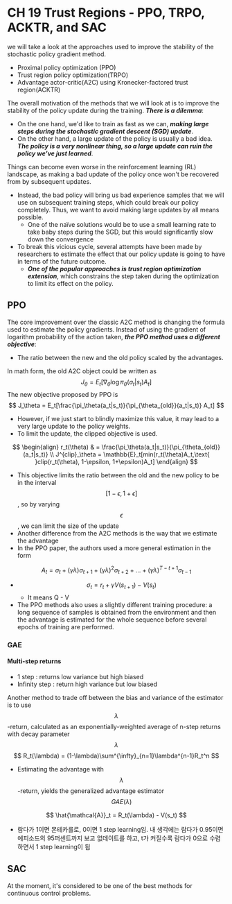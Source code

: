 # CH 19 Trust Regions - PPO, TRPO, ACKTR, and SAC

we will take a look at the approaches used to improve the stability of the stochastic policy gradient method.

- Proximal policy optimization (PPO)
- Trust region policy optimization(TRPO)
- Advantage actor-critic(A2C) using Kronecker-factored trust region(ACKTR)

The overall motivation of the methods that we will look at is to improve the stability of the policy update during the training. ***There is a dilemma***:

- On the one hand, we'd like to train as fast as we can, ***making large steps during the stochastic gradient descent (SGD) update***.
- On the other hand, a large update of the policy is usually a bad idea. ***The policy is a very nonlinear thing, so a large update can ruin the policy we've just learned***.

Things can become even worse in the reinforcement learning (RL) landscape, as making a bad update of the policy once won't be recovered from by subsequent updates.

- Instead, the bad policy will bring us bad experience samples that we will use on subsequent training steps, which could break our policy completely. Thus, we want to avoid making large updates by all means possible.
  - One of the naïve solutions would be to use a small learning rate to take baby steps during the SGD, but this would significantly slow down the convergence
- To break this vicious cycle, several attempts have been made by researchers to estimate the effect that our policy update is going to have in terms of the future outcome.
  - ***One of the popular approaches is trust region optimization extension***, which constrains the step taken during the optimization to limit its effect on the policy. 

## PPO

The core improvement over the classic A2C method is changing the formula used to estimate the policy gradients. Instead of using the gradient of logarithm probability of the action taken, ***the PPO method uses a different objective***:

- The ratio between the new and the old policy scaled by the advantages.

In math form, the old A2C object could be written as 
$$
J_\theta = E_t[\nabla_\theta \log{\pi_\theta(a_t|s_t)A_t}]
$$
The new objective proposed by PPO is 
$$
J_\theta = E_t[\frac{\pi_\theta(a_t|s_t)}{\pi_{\theta_{old}}(a_t|s_t)} A_t]
$$

- However, if we just start to blindly maximize this value, it may lead to a very large update to the policy weights.
- To limit the update, the clipped objective is used.

$$
\begin{align}
r_t(\theta) & = \frac{\pi_\theta(a_t|s_t)}{\pi_{\theta_{old}}(a_t|s_t)} \\
J^{clip}_\theta = \mathbb{E}_t[min(r_t(\theta)A_t,\text{ }clip(r_t(\theta), 1-\epsilon, 1+\epsilon)A_t]
\end{align}
$$

- This objective limits the ratio between the old and the new policy to be in the interval $$[1-\epsilon, 1+\epsilon]$$, so by varying $$\epsilon$$, we can limit the size of the update
- Another difference from the A2C methods is the way that we estimate the advantage
- In the PPO paper, the authors used a more general  estimation in the form

$$
A_t = \sigma_t + (\gamma \lambda)\sigma_{t+1} + (\gamma \lambda)^2\sigma_{t+2} + ... + (\gamma \lambda)^{T-t+1}\sigma_{t-1}
$$

- $$\sigma_t = r_t + \gamma V(s_{t+1}) - V(s_t)$$
  - It means Q - V
- The PPO methods also uses a slightly different training procedure: a long sequence of samples is obtained from the environment and then the advantage is estimated for the whole sequence before several epochs of training are performed.

### GAE

#### Multi-step returns

- 1 step : returns low variance but high biased
- Infinity step : return high variance but low biased

Another method to trade off between the bias and variance of the estimator is to use $$\lambda$$-return, calculated as an exponentially-weighted average of n-step returns with decay parameter $$\lambda$$
$$
R_t(\lambda) = (1-\lambda)\sum^{\infty}_{n=1}\lambda^{n-1}R_t^n
$$

- Estimating the advantage with $$\lambda$$-return, yields the generalized advantage estimator $$GAE(\lambda)$$

$$
\hat{\mathcal{A}}_t = R_t(\lambda) - V(s_t)
$$

- 람다가 1이면 몬테카를로, 0이면 1 step learning임. 내 생각에는 람다가 0.95이면 에피소드의 95퍼센트까지 보고 없데이트를 하고, t가 커질수록 람다가 0으로 수렴하면서 1 step learning이 됨

## SAC

At the moment, it's considered to be one of the best methods for continuous control problems.



